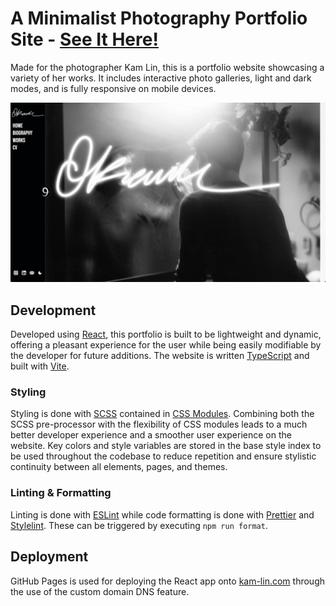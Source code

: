 # A Minimalist Photography Portfolio Site - [See It Here!](kam-lin.com)

Made for the photographer Kam Lin, this is a portfolio website showcasing a variety of her works. It includes interactive photo galleries, light and dark modes, and is fully responsive on mobile devices.

![Website Home Page](docs/home_page.png)

## Development

Developed using [React](https://react.dev/), this portfolio is built to be lightweight and dynamic, offering a pleasant experience for the user while being easily modifiable by the developer for future additions. The website is written [TypeScript](https://www.typescriptlang.org/) and built with [Vite](https://vitejs.dev/).

### Styling

Styling is done with [SCSS](https://sass-lang.com/) contained in [CSS Modules](https://github.com/css-modules/css-modules). Combining both the SCSS pre-processor with the flexibility of CSS modules leads to a much better developer experience and a smoother user experience on the website. Key colors and style variables are stored in the base style index to be used throughout the codebase to reduce repetition and ensure stylistic continuity between all elements, pages, and themes.

### Linting & Formatting

Linting is done with [ESLint](https://eslint.org/) while code formatting is done with [Prettier](https://prettier.io/) and [Stylelint](https://stylelint.io/). These can be triggered by executing `npm run format`.

## Deployment

GitHub Pages is used for deploying the React app onto [kam-lin.com](kam-lin.com) through the use of the custom domain DNS feature.
